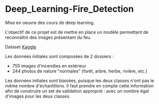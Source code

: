 # Deep_Learning-Fire_Detection
Mise en oeuvre des cours de deep learning. 

L'objectif de ce projet est de mettre en place un modèle permettant de reconnaître des images présentant du feu.

Dataset [Kaggle](https://www.kaggle.com/phylake1337/fire-dataset)

Les données initiales sont composées de 2 dossiers :
- 755 images d'incendies en extérieur
- 244 photos de nature "normales" (forêt, arbre, herbe, rivière, etc.)

Les données initiales sont biaisées, puisque les deux classes n'ont pas le même nombre d'échantillons. Il faut prendre en compte cette information afin de construire un set de validation approprié : avec un nombre égal d'images pour les deux classes.
